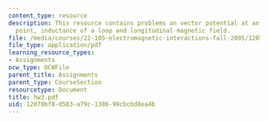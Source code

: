 ```yaml
---
content_type: resource
description: This resource contains problems on vector potential at an arbitrary observation
  point, inductance of a loop and longitudinal magnetic field.
file: /media/courses/22-105-electromagnetic-interactions-fall-2005/12078bf8d583a79c138699cbcbd8ea4b_hw3.pdf
file_type: application/pdf
learning_resource_types:
- Assignments
ocw_type: OCWFile
parent_title: Assignments
parent_type: CourseSection
resourcetype: Document
title: hw3.pdf
uid: 12078bf8-d583-a79c-1386-99cbcbd8ea4b
---
```

